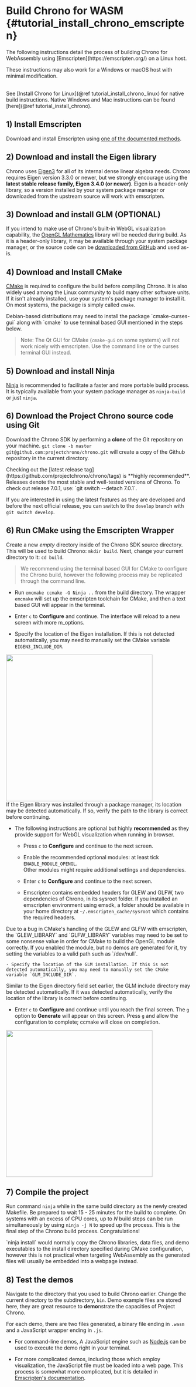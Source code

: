 Build Chrono for WASM {#tutorial_install_chrono_emscripten}
==========================
<div class="ce-info">
The following instructions detail the process of building Chrono for WebAssembly using [Emscripten](https://emscripten.org/) on a Linux host. 

These instructions may also work for a Windows or macOS host with minimal modification. 

<br />
See [Install Chrono for Linux](@ref tutorial_install_chrono_linux) for native build instructions. 
Native Windows and Mac instructions can be found [here](@ref tutorial_install_chrono).
</div>


## 1) Install Emscripten 

Download and install Emscripten using [one of the documented methods](https://emscripten.org/docs/getting_started/downloads.html). 


## 2) Download and install the Eigen library

Chrono uses [Eigen3](http://eigen.tuxfamily.org/) for all of its internal dense linear algebra needs. Chrono requires Eigen version 3.3.0 or newer, but we strongly encourage using the **latest stable release family, Eigen 3.4.0 (or newer)**. Eigen is a header-only library, so a version installed by your system package manager or downloaded from the upstream source will work with emscripten. 

## 3) Download and install GLM (OPTIONAL)

If you intend to make use of Chrono's built-in WebGL visualization capability, the [OpenGL Mathematics](https://github.com/g-truc/glm) library will be needed during build. As it is a header-only library, it may be available through your system package manager, or the source code can be [downloaded from GitHub](https://github.com/g-truc/glm/releases) and used as-is. 

## 4) Download and Install CMake

[CMake](https://cmake.org/) is required to configure the build before compiling Chrono. It is also widely used among the Linux community to build many other software units. If it isn't already installed, use your system's package manager to install it. On most systems, the package is simply called `cmake`.

<div class="ce-warning">
Debian-based distributions may need to install the package `cmake-curses-gui` along with `cmake` to use terminal based GUI mentioned in the steps below. 

> Note: The Qt GUI for CMake (`cmake-gui` on some systems) will not work nicely with emscripten. Use the command line or the curses terminal GUI instead.  
</div>

## 5) Download and install Ninja

[Ninja](https://ninja-build.org/) is recommended to facilitate a faster and more portable build process. It is typically available from your system package manager as `ninja-build` or just `ninja`. 

## 6) Download the Project Chrono source code using Git 

Download the Chrono SDK by performing a **clone** of the Git repository on your machine. `git clone -b master git@github.com:projectchrono/chrono.git` will create a copy of the Github repository in the current directory.

<div class="ce-info">
Checking out the [latest release tag](https://github.com/projectchrono/chrono/tags) is **highly recommended**. Releases denote the most stable and well-tested versions of Chrono. To check out release 7.0.1, use: `git switch --detach 7.0.1`.

If you are interested in using the latest features as they are developed and before the next official release, you can switch to the `develop` branch with `git switch develop`.
</div>

## 6) Run CMake using the Emscripten Wrapper 

Create a new _empty_ directory inside of the Chrono SDK source directory. This will be used to build Chrono: `mkdir build`. Next, change your current directory to it: `cd build`.

> We recommend using the terminal based GUI for CMake to configure the Chrono build, however the following process may be replicated through the command line.

-  Run `emcmake ccmake -G Ninja ..` from the build directory. The wrapper `emcmake` will set up the emscripten toolchain for CMake, and then a text based GUI will appear in the terminal.

-  Enter `c` to **Configure** and continue. The interface will reload to a new screen with more m_options.
  
-  Specify the location of the Eigen installation.
   If this is not detected automatically, you may need to manually set the CMake variable `EIGEN3_INCLUDE_DIR`.<br>

<img src="http://www.projectchrono.org/assets/Images/install_ccmake_1.png" class="img-responsive" width="400">

<div class="ce-warning">
If the Eigen library was installed through a package manager, its location may be detected automatically. If so, verify the path to the library is correct before continuing.
</div>

  - The following instructions are optional but highly **recommended** as they provide support for WebGL visualization when running in browser.

    - Press `c` to **Configure** and continue to the next screen.

    - Enable the recommended optional modules: at least tick `ENABLE_MODULE_OPENGL`.<br>
     Other modules might require additional settings and dependencies.

    -  Enter `c` to **Configure** and continue to the next screen.

	- Emscripten contains embedded headers for GLEW and GLFW, two dependencies of Chrono, in its sysroot folder. If you installed an emscripten environment using emsdk, a folder should be available in your home directory at `~/.emscripten_cache/sysroot` which contains the required headers.
	
<div class="ce-warning">
Due to a bug in CMake's handling of the GLEW and GLFW with emscripten, the `GLEW_LIBRARY` and `GLFW_LIBRARY` variables may need to be set to some nonsense value in order for CMake to build the OpenGL module correctly. If you enabled the module, but no demos are generated for it, try setting the variables to a valid path such as `/dev/null`.
</div>

	- Specify the location of the GLM installation. If this is not detected automatically, you may need to manually set the CMake variable `GLM_INCLUDE_DIR`.  

<div class="ce-warning">
Similar to the Eigen directory field set earlier, the GLM include directory may be detected automatically. If it was detected automatically, verify the location of the library is correct before continuing.
</div>
 
- Enter `c` to **Configure** and continue until you reach the final screen. The `g` option to **Generate** will appear on this screen. Press `g` and allow the configuration to complete; ccmake will close on completion.

<img src="http://www.projectchrono.org/assets/Images/install_ccmake_3.png" class="img-responsive" width="400">

## 7) Compile the project

Run command `ninja` while in the same build directory as the newly created Makefile. Be prepared to wait 15 - 25 minutes for the build to complete. On systems with an excess of CPU cores, up to _N_ build steps can be run simultaneously by using `ninja -j N` to speed up the process. This is the final step of the Chrono build process. Congratulations!

<div class="ce-info">
`ninja install` would normally copy the Chrono libraries, data files, and demo executables to the install directory specified during CMake configuration, however this is not practical when targeting WebAssembly as the generated files will usually be embedded into a webpage instead. 
</div>

## 8) Test the demos

Navigate to the directory that you used to build Chrono earlier. Change the current directory to the subdirectory, `bin`. Demo example files are stored here, they are great resource to **demo**nstrate the capacities of Project Chrono.

For each demo, there are two files generated, a binary file ending in `.wasm` and a JavaScript wrapper ending in `.js`.

- For command-line demos, A JavaScript engine such as [Node.js](https://nodejs.org/en/) can be used to execute the demo right in your terminal. 

- For more complicated demos, including those which employ visualization, the JavaScript file must be loaded into a web page. This process is somewhat more complicated, but it is detailed in [Emscripten's documentation](https://emscripten.org/docs/compiling/Deploying-Pages.html).

